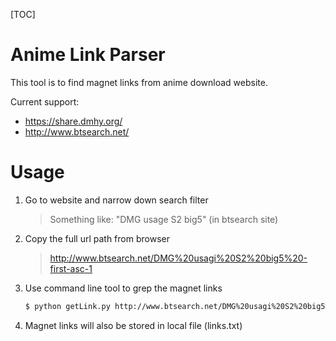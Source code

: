[TOC]

# Anime Link Parser

This tool is to find magnet links from anime download website.

Current support:

* https://share.dmhy.org/
* http://www.btsearch.net/

# Usage

1. Go to website and narrow down search filter
   
   > Something like: "DMG usage S2 big5" (in btsearch site)
   
2. Copy the full url path from browser
   
   > http://www.btsearch.net/DMG%20usagi%20S2%20big5%20-first-asc-1
   
3. Use command line tool to grep the magnet links
   
   ``` bash
   $ python getLink.py http://www.btsearch.net/DMG%20usagi%20S2%20big5%20-first-asc-1
   ```
   
4. Magnet links will also be stored in local file (links.txt)

